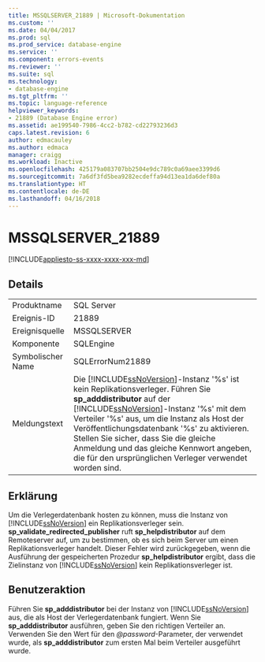 ```yaml
---
title: MSSQLSERVER_21889 | Microsoft-Dokumentation
ms.custom: ''
ms.date: 04/04/2017
ms.prod: sql
ms.prod_service: database-engine
ms.service: ''
ms.component: errors-events
ms.reviewer: ''
ms.suite: sql
ms.technology:
- database-engine
ms.tgt_pltfrm: ''
ms.topic: language-reference
helpviewer_keywords:
- 21889 (Database Engine error)
ms.assetid: ae199540-7986-4cc2-b782-cd22793236d3
caps.latest.revision: 6
author: edmacauley
ms.author: edmaca
manager: craigg
ms.workload: Inactive
ms.openlocfilehash: 425179a083707bb2504e9dc789c0a69aee3399d6
ms.sourcegitcommit: 7a6df3fd5bea9282ecdeffa94d13ea1da6def80a
ms.translationtype: HT
ms.contentlocale: de-DE
ms.lasthandoff: 04/16/2018
---
```

# <a name="mssqlserver21889"></a>MSSQLSERVER_21889
[!INCLUDE[appliesto-ss-xxxx-xxxx-xxx-md](../../includes/appliesto-ss-xxxx-xxxx-xxx-md.md)]
  
## <a name="details"></a>Details  
  
|||  
|-|-|  
|Produktname|SQL Server|  
|Ereignis-ID|21889|  
|Ereignisquelle|MSSQLSERVER|  
|Komponente|SQLEngine|  
|Symbolischer Name|SQLErrorNum21889|  
|Meldungstext|Die [!INCLUDE[ssNoVersion](../../includes/ssnoversion-md.md)]-Instanz '%s' ist kein Replikationsverleger. Führen Sie **sp_adddistributor** auf der [!INCLUDE[ssNoVersion](../../includes/ssnoversion-md.md)]-Instanz '%s' mit dem Verteiler '%s' aus, um die Instanz als Host der Veröffentlichungsdatenbank '%s' zu aktivieren. Stellen Sie sicher, dass Sie die gleiche Anmeldung und das gleiche Kennwort angeben, die für den ursprünglichen Verleger verwendet worden sind.|  
  
## <a name="explanation"></a>Erklärung  
Um die Verlegerdatenbank hosten zu können, muss die Instanz von [!INCLUDE[ssNoVersion](../../includes/ssnoversion-md.md)] ein Replikationsverleger sein. **sp_validate_redirected_publisher** ruft **sp_helpdistributor** auf dem Remoteserver auf, um zu bestimmen, ob es sich beim Server um einen Replikationsverleger handelt. Dieser Fehler wird zurückgegeben, wenn die Ausführung der gespeicherten Prozedur **sp_helpdistributor** ergibt, dass die Zielinstanz von [!INCLUDE[ssNoVersion](../../includes/ssnoversion-md.md)] kein Replikationsverleger ist.  
  
## <a name="user-action"></a>Benutzeraktion  
Führen Sie **sp_adddistributor** bei der Instanz von [!INCLUDE[ssNoVersion](../../includes/ssnoversion-md.md)] aus, die als Host der Verlegerdatenbank fungiert. Wenn Sie **sp_adddistributor** ausführen, geben Sie den richtigen Verteiler an. Verwenden Sie den Wert für den *@password*-Parameter, der verwendet wurde, als **sp_adddistributor** zum ersten Mal beim Verteiler ausgeführt wurde.  
  
